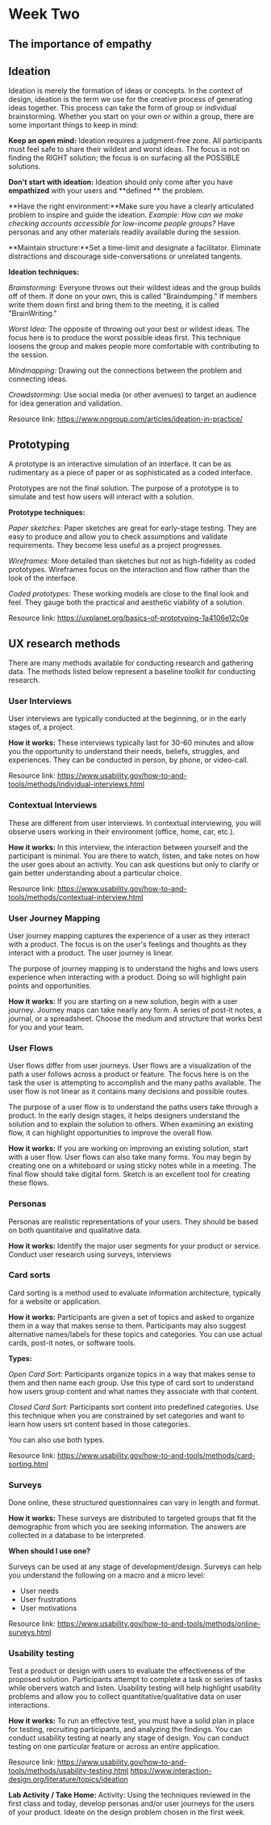 # Week Two

## The importance of empathy

## Ideation

Ideation is merely the formation of ideas or concepts. In the context of design, ideation is the term we use for the creative process of generating ideas together. This process can take the form of group or individual brainstorming. Whether you start on your own or within a group, there are some important things to keep in mind:

**Keep an open mind:** Ideation requires a judgment-free zone. All participants must feel safe to share their wildest and worst ideas. The focus is not on finding the RIGHT solution; the focus is on surfacing all the POSSIBLE solutions.

**Don't start with ideation:** Ideation should only come after you have **empathized** with your users and **defined ** the problem.

**Have the right environment:**Make sure you have a clearly articulated problem to inspire and guide the ideation. *Example: How can we make checking accounts accessible for low-income people groups?* Have personas and any other materials readily available during the session.

**Maintain structure:**Set a time-limit and designate a facilitator. Eliminate distractions and discourage side-conversations or unrelated tangents. 

**Ideation techniques:**

*Brainstorming:* Everyone throws out their wildest ideas and the group builds off of them. If done on your own, this is called "Braindumping." If members write them down first and bring them to the meeting, it is called "BrainWriting."

*Worst Idea:* The opposite of throwing out your best or wildest ideas. The focus here is to produce the worst possible ideas first. This technique loosens the group and makes people more comfortable with contributing to the session.

*Mindmapping:* Drawing out the connections between the problem and connecting ideas.

*Crowdstorming:*  Use social media (or other avenues) to target an audience for idea generation and validation.

Resource link: 
https://www.nngroup.com/articles/ideation-in-practice/

## Prototyping

A prototype is an interactive simulation of an interface. It can be as rudimentary as a piece of paper or as sophisticated as a coded interface.

Prototypes are not the final solution. The purpose of a prototype is to simulate and test how users will interact with a solution. 

**Prototype techniques:**

*Paper sketches:* Paper sketches are great for early-stage testing. They are easy to produce and allow you to check assumptions and validate requirements. They become less useful as a project progresses.

*Wireframes:* More detailed than sketches but not as high-fidelity as coded prototypes. Wireframes focus on the interaction and flow rather than the look of the interface.

*Coded prototypes:* These working models are close to the final look and feel. They gauge both the practical and aesthetic viability of a solution.

Resource link:
https://uxplanet.org/basics-of-prototyping-1a4106e12c0e

## UX research methods 
There are many methods available for conducting research and gathering data. The methods listed below represent a baseline toolkit for conducting research.

### User Interviews
User interviews are typically conducted at the beginning, or in the early stages of, a project.  

**How it works:** These interviews typically last for 30-60 minutes and allow you the opportunity to understand their needs, beliefs, struggles, and experiences. They can be conducted in person, by phone, or video-call.

Resource link:
https://www.usability.gov/how-to-and-tools/methods/individual-interviews.html


### Contextual Interviews
These are different from user interviews. In contextual interviewing, you will observe users working in their environment (office, home, car, etc.).

**How it works:** In this interview, the interaction between yourself and the participant is minimal. You are there to watch, listen, and take notes on how the user goes about an activity. You can ask questions but only to clarify or gain better understanding about a particular choice.

Resource link:
https://www.usability.gov/how-to-and-tools/methods/contextual-interview.html

### User Journey Mapping

User journey mapping captures the experience of a user as they interact with a product. The focus is on the user's feelings and thoughts as they interact with a product. The user journey is linear. 

The purpose of journey mapping is to understand the highs and lows users experience when interacting with a product. Doing so will highlight pain points and opportunities.

**How it works:** If you are starting on a new solution, begin with a user journey. Journey maps can take nearly any form. A series of post-it notes, a journal, or a spreadsheet. Choose the medium and structure that works best for you and your team.


### User Flows

User flows differ from user journeys. User flows are a visualization of the path a user follows across a product or feature. The focus here is on the task the user is attempting to accomplish and the many paths available. The user flow is not linear as it contains many decisions and possible routes.

The purpose of a user flow is to understand the paths users take through a product. In the early design stages, it helps designers understand the solution and to explain the solution to others. When examining an existing flow, it can highlight opportunities to improve the overall flow.

**How it works:** If you are working on improving an existing solution, start with a user flow. User flows can also take many forms. You may begin by creating one on a whiteboard or using sticky notes while in a meeting. The final flow should take digital form. Sketch is an excellent tool for creating these flows.

### Personas

Personas are realistic representations of your users. They should be based on both quantitaive and qualitative data. 

**How it works:** Identify the major user segments for your product or service. Conduct user research using surveys, interviews

### Card sorts

Card sorting is a method used to evaluate information architecture, typically for a website or application. 

**How it works:** Participants are given a set of topics and asked to organize them in a way that makes sense to them. Participants may also suggest alternative names/labels for these topics and categories. You can use actual cards, post-it notes, or software tools.

**Types:** 

*Open Card Sort:* Participants organize topics in a way that makes sense to them and then name each group. Use this type of card sort to understand how users group content and what names they associate with that content.

*Closed Card Sort:* Participants sort content into predefined categories. Use this technique when you are constrained by set categories and want to learn how users srt content based in those categories.

You can also use both types.

Resource link: 
https://www.usability.gov/how-to-and-tools/methods/card-sorting.html

### Surveys

Done online, these structured questionnaires can vary in length and format. 

**How it works:** These surveys are distributed to targeted groups that fit the demographic from which you are seeking information. The answers are collected in a database to be interpreted.

**When should I use one?** 

Surveys can be used at any stage of development/design. Surveys can help you understand the following on a macro and a micro level:

- User needs
- User frustrations
- User motivations

Resource link: https://www.usability.gov/how-to-and-tools/methods/online-surveys.html

### Usability testing

Test a product or design with users to evaluate the effectiveness of the proposed solution. Participants attempt to complete a task or series of tasks while obervers watch and listen. Usability testing will help highlight usability problems and allow you to collect quantitative/qualitative data on user interactions. 

**How it works:** To run an effective test, you must have a solid plan in place for testing, recruiting participants, and analyzing the findings. You can conduct usability testing at nearly any stage of design. You can conduct testing on one particular feature or across an entire application.

Resource link:
https://www.usability.gov/how-to-and-tools/methods/usability-testing.html
https://www.interaction-design.org/literature/topics/ideation


**Lab Activity / Take Home:** Activity: Using the techniques reviewed in the first class and today, develop personas and/or user journeys for the users of your product. Ideate on the design problem chosen in the first week.